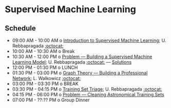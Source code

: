 # Supervised Machine Learning

## Schedule

 * 09:00 AM - 10:00 AM  o [Introduction to Supervised Machine Learning](https://github.com/LSSTC-DSFP/LSSTC-DSFP-Sessions/blob/master/Session7/Day3/SupervisedLearning-20181108-Rebbapragada.pdf); U. Rebbapragada [:octocat:](https://github.com/urebbapr)
 * 10:00 AM - 10:30 AM  o  Break
 * 10:30 AM - 12:00 PM  o  [Problem –– Building a Supervised Machine Learning Model](https://github.com/LSSTC-DSFP/LSSTC-DSFP-Sessions/blob/master/Session7/Day3/Building-A-Supervised-Machine-Learning-Model.ipynb); U. Rebbapragada [:octocat:](https://github.com/urebbapr) –– [Solutions](https://github.com/LSSTC-DSFP/LSSTC-DSFP-Sessions/blob/master/Session7/Day3/Building-A-Supervised-Machine-Learning-Model-Answer-Key.ipynb)
 * 12:00 PM - 01:30 PM  o  LUNCH
 * 01:30 PM - 03:00 PM  o  [Graph Theory –– Building a Professional Network](https://github.com/LSSTC-DSFP/LSSTC-DSFP-Sessions/blob/master/Session7/Day3/GraphTheoryProfessionalNetwork.pdf); L. Walkowicz [:octocat:](https://github.com/lmwalkowicz)
 * 03:00 PM - 03:30 PM  o  BREAK
 * 03:30 PM - 04:15 PM  o  [Training Set Triage](https://github.com/LSSTC-DSFP/LSSTC-DSFP-Sessions/blob/master/Session7/Day3/TrainingSetTriage-20181108-Rebbapragada.pdf); U. Rebbapragada [:octocat:](https://github.com/urebbapr)
 * 04:15 PM - 06:00 PM  o  [Problem –– Cleaning Astronomical Training Sets](https://github.com/LSSTC-DSFP/LSSTC-DSFP-Sessions/blob/master/Session7/Day3/Cleaning-Astronomical-Datasets.ipynb)
 * 07:00 PM - ??:?? PM  o  Group Dinner
